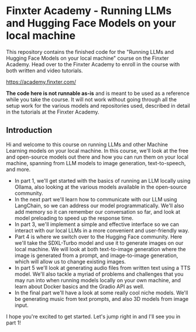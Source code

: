 # Finxter Academy - Running LLMs and Hugging Face Models on your local machine

This repository contains the finished code for the "Running LLMs and Hugging Face Models on your local machine" course on the Finxter Academy. Head over to the Finxter Academy to enroll in the course with both written and video tutorials.

https://academy.finxter.com/

**The code here is not runnable as-is** and is meant to be used as a reference while you take the course. It will not work without going through all the setup work for the various models and repositories used, described in detail in the tutorials at the Finxter Academy.

## Introduction

Hi and welcome to this course on running LLMs and other Machine Learning models on your local machine. In this course, we'll look at the free and open-source models out there and how you can run them on your local machine, spanning from LLM models to image generation, text-to-speech, and more.

- In part 1, we'll get started with the basics of running an LLM locally using Ollama, also looking at the various models available in the open-source community.
- In the next part we'll learn how to communicate with our LLM using LangChain, so we can address our model programmatically. We'll also add memory so it can remember our conversation so far, and look at model preloading to speed up the response time.
- In part 3, we'll implement a simple and effective interface so we can interact with our local LLMs in a more convenient and user-friendly way.
- Part 4 is where we switch over to the Hugging Face community. Here we'll take the SDXL-Turbo model and use it to generate images on our local machine. We will look at both text-to-image generation where the image is generated from a prompt, and image-to-image generation, which will allow us to change existing images.
- In part 5 we'll look at generating audio files from written text using a TTS model. We'll also tackle a myriad of problems and challenges that you may run into when running models locally on your own machine, and learn about Docker basics and the Gradio API as well.
- In the final part we'll have a look at some really cool niche models. We'll be generating music from text prompts, and also 3D models from image input.

I hope you're excited to get started. Let's jump right in and I'll see you in part 1!

